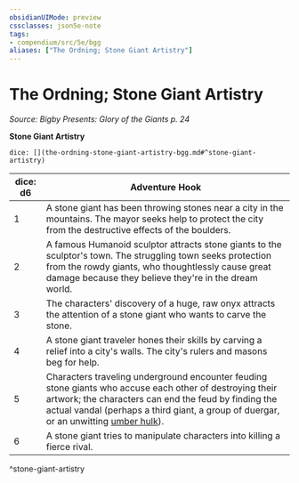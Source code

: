```yaml
---
obsidianUIMode: preview
cssclasses: json5e-note
tags:
- compendium/src/5e/bgg
aliases: ["The Ordning; Stone Giant Artistry"]
---
```

# The Ordning; Stone Giant Artistry
*Source: Bigby Presents: Glory of the Giants p. 24* 

**Stone Giant Artistry**

`dice: [](the-ordning-stone-giant-artistry-bgg.md#^stone-giant-artistry)`

| dice: d6 | Adventure Hook |
|----------|----------------|
| 1 | A stone giant has been throwing stones near a city in the mountains. The mayor seeks help to protect the city from the destructive effects of the boulders. |
| 2 | A famous Humanoid sculptor attracts stone giants to the sculptor's town. The struggling town seeks protection from the rowdy giants, who thoughtlessly cause great damage because they believe they're in the dream world. |
| 3 | The characters' discovery of a huge, raw onyx attracts the attention of a stone giant who wants to carve the stone. |
| 4 | A stone giant traveler hones their skills by carving a relief into a city's walls. The city's rulers and masons beg for help. |
| 5 | Characters traveling underground encounter feuding stone giants who accuse each other of destroying their artwork; the characters can end the feud by finding the actual vandal (perhaps a third giant, a group of duergar, or an unwitting [umber hulk](2-Mechanics/CLI/bestiary/monstrosity/umber-hulk.md)). |
| 6 | A stone giant tries to manipulate characters into killing a fierce rival. |
^stone-giant-artistry